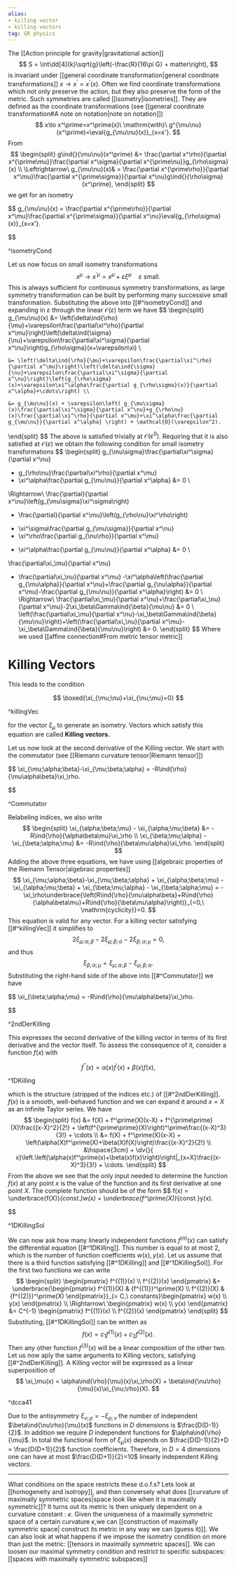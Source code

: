 ```yaml
---
alias: 
- killing vector
- killing vectors
tag: GR physics
---
```


The [[Action principle for gravity|gravitational action]]
$$
    S = \int\dd[4]{k}\sqrt{g}\left(-\frac{R}{16\pi G} + matter\right),
$$
is invariant under [[general coordinate transformation|general coordinate transformations]] $x\to x^\prime=x^\prime(x)$. Often we find coordinate transformations which not only preserve the action, but they also preserve the form of the metric. Such symmetries are called [[isometry|isometries]]. They are defined as the coordinate transformations (see [[general coordinate transformation#A note on notation|note on notation]])
$$
    x\to x^\prime=x^\prime(x)\ \mathrm{with}\ g^{\mu\nu}(x^\prime)=\eval{g_{\mu\nu}(x)}_{x=x'}.
$$
From 
$$
\begin{split}
    g\ind{}{\mu\nu}(x^\prime) &= \frac{\partial x^\rho}{\partial x^{\prime\mu}}\frac{\partial x^\sigma}{\partial x^{\prime\nu}}g_{\rho\sigma}(x) \\
    \Leftrightarrow\ g_{\mu\nu}(x)& = \frac{\partial x^{\prime\rho}}{\partial x^\mu}\frac{\partial x^{\prime\sigma}}{\partial x^\nu}g\ind{}{\rho\sigma}(x^\prime),
\end{split}
$$
we get for an isometry


$$
    g_{\mu\nu}(x) = \frac{\partial x^{\prime\rho}}{\partial x^\mu}\frac{\partial x^{\prime\sigma}}{\partial x^\nu}\eval{g_{\rho\sigma}(x)}_{x=x'}.

$$

^isometryCond

Let us now focus on small isometry transformations
$$
    x^\mu\to x^{\prime\mu}=x^\mu+\varepsilon\xi^\mu\quad \varepsilon\ \mathrm{small}.
$$
This is always sufficient for continuous symmetry transformations, as large symmetry transformation can be built by performing many successive small transformation. Substituting the above into [[#^isometryCond]] and expanding in $\varepsilon$ through the linear $\mathcal{O}(\varepsilon)$ term we have
$$
\begin{split}
    g_{\mu\nu}(x) &= \left(\delta\ind{\rho}{\mu}+\varepsilon\frac{\partial\xi^\rho}{\partial x^\mu}\right)\left(\delta\ind{\sigma}{\nu}+\varepsilon\frac{\partial\xi^\sigma}{\partial x^\nu}\right)g_{\rho\sigma}(x+\varepsilon\xi) \\
    
    &= \left(\delta\ind{\rho}{\mu}+\varepsilon\frac{\partial\xi^\rho}{\partial x^\mu}\right)\left(\delta\ind{\sigma}{\nu}+\varepsilon\frac{\partial\xi^\sigma}{\partial x^\nu}\right)\left(g_{\rho\sigma}(x)+\varepsilon\xi^\alpha\frac{\partial g_{\rho\sigma}(x)}{\partial x^\alpha}+\cdots\right) \\
    
    &= g_{\mu\nu}(x) + \varepsilon\left( g_{\mu\sigma}(x)\frac{\partial\xi^\sigma}{\partial x^\nu}+g_{\rho\nu}(x)\frac{\partial\xi^\rho}{\partial x^\mu}+\xi^\alpha\frac{\partial g_{\mu\nu}}{\partial x^\alpha} \right) + \mathcal{O}(\varepsilon^2).
\end{split}
$$
The above is satisfied trivially at $\mathcal{O}(\varepsilon^0)$. Requiring that it is also satisfied at $\mathcal{O}(\varepsilon)$ we obtain the following condition for small isometry transformations
$$
\begin{split}
g_{\mu\sigma}\frac{\partial\xi^\sigma}{\partial x^\nu} 
+ g_{\rho\nu}\frac{\partial\xi^\rho}{\partial x^\mu} 
+ \xi^\alpha\frac{\partial g_{\mu\nu}}{\partial x^\alpha} &= 0 \\
    
\Rightarrow\ \frac{\partial}{\partial x^\nu}\left(g_{\mu\sigma}\xi^\sigma\right) 
+ \frac{\partial}{\partial x^\mu}\left(g_{\rho\nu}\xi^\rho\right) 
- \xi^\sigma\frac{\partial g_{\mu\sigma}}{\partial x^\nu} 
- \xi^\rho\frac{\partial g_{\nu\rho}}{\partial x^\mu} 
+ \xi^\alpha\frac{\partial g_{\mu\nu}}{\partial x^\alpha} &= 0 \\

\frac{\partial\xi_\mu}{\partial x^\nu} 
+ \frac{\partial\xi_\nu}{\partial x^\mu} -\xi^\alpha\left(\frac{\partial g_{\mu\alpha}}{\partial x^\nu}+\frac{\partial g_{\nu\alpha}}{\partial x^\mu}-\frac{\partial g_{\mu\nu}}{\partial x^\alpha}\right) &= 0 \\
    \Rightarrow\ \frac{\partial\xi_\mu}{\partial x^\nu}+\frac{\partial\xi_\nu}{\partial x^\mu}-2\xi_\beta\Gamma\ind{\beta}{\mu\nu} &= 0 \\
    \left(\frac{\partial\xi_\mu}{\partial x^\nu}-\xi_\beta\Gamma\ind{\beta}{\mu\nu}\right)+\left(\frac{\partial\xi_\nu}{\partial x^\mu}-\xi_\beta\Gamma\ind{\beta}{\mu\nu}\right) &= 0.
\end{split}
$$
Where we used [[affine connection#From metric tensor metric]]

# Killing Vectors

This leads to the condition

$$
    \boxed{\xi_{\mu;\nu}+\xi_{\nu;\mu}=0}
$$

^killingVec

for the vector $\xi_\mu$ to generate an isometry. Vectors which satisfy this equation are called  **Killing vectors.**

Let us now look at the second derivative of the Killing vector. We start with the commutator (see [[Riemann curvature tensor|Riemann tensor]])

$$
    \xi_{\mu;\alpha;\beta}-\xi_{\mu;\beta;\alpha} = -R\ind{\rho}{\mu\alpha\beta}\xi_\rho.

$$

^Commutator

Relabeling indices, we also write
$$
\begin{split}
    \xi_{\alpha;\beta;\mu} - \xi_{\alpha;\mu;\beta} &= -R\ind{\rho}{\alpha\beta\mu}\xi_\rho \\
    \xi_{\beta;\mu;\alpha} - \xi_{\beta;\alpha;\mu} &= -R\ind{\rho}{\beta\mu\alpha}\xi_\rho.
\end{split}
$$
Adding the above three equations, we have using [[algebraic properties of the Riemann Tensor|algebraic properties]]
$$
    \xi_{\mu;\alpha;\beta}-\xi_{\mu;\beta;\alpha} + \xi_{\alpha;\beta;\mu} - \xi_{\alpha;\mu;\beta} + \xi_{\beta;\mu;\alpha} - \xi_{\beta;\alpha;\mu} = -\xi_\rho\underbrace{\left(R\ind{\rho}{\mu\alpha\beta}+R\ind{\rho}{\alpha\beta\mu}+R\ind{\rho}{\beta\mu\alpha}\right)}_{=0,\ \mathrm{cyclicity}}=0.
$$
This equation is valid for any vector. For a killing vector satisfying [[#^killingVec]] it simplifies to
$$
    2\xi_{\mu;\alpha;\beta}-2\xi_{\mu;\beta;\alpha}-2\xi_{\beta;\alpha;\mu} =0,
$$
and thus
$$
    \xi_{\beta;\alpha;\mu} = \xi_{\mu;\alpha;\beta}-\xi_{\mu;\beta;\alpha}.
$$
Substituting the right-hand side of the above into [[#^Commutator]] we have

$$
    \xi_{\beta;\alpha;\mu} = -R\ind{\rho}{\mu\alpha\beta}\xi_\rho.

$$

^2ndDerKilling

This expresses the second derivative of the killing vector in terms of its first derivative and the vector itself. To assess the consequence of it, consider a function $f(x)$ with

$$
    f^{\prime\prime}(x) = \alpha(x)f^\prime(x)+\beta(x)f(x),
$$

^1DKilling

which is the structure (stripped of the indices etc.) of [[#^2ndDerKilling]]. $f(x)$ is a smooth, well-behaved function and we can expand it around $x=X$ as an infinite Taylor series. We have
$$
\begin{split}
    f(x) &= f(X) + f^\prime(X)(x-X) + f^{\prime\prime}(X)\frac{(x-X)^2}{2!} + \left(f^{\prime\prime}(X)\right)^\prime\frac{(x-X)^3}{3!} + \cdots \\
    &= f(X) + f^\prime(X)(x-X) + \left(\alpha(X)f^\prime(X)+\beta(X)f(X)\right)\frac{(x-X)^2}{2!} \\
    &\hspace{3cm} + \dv{}{ x}\left.\left(\alpha(x)f^\prime(x)+\beta(x)f(x)\right)\right|_{x=X}\frac{(x-X)^3}{3!} + \cdots.
\end{split}
$$
From the above we see that the only input needed to determine the function $f(x)$ at any point $x$ is the value of the function and its first derivative at one point $X$. The complete function should be of the form
$$
    f(x) = \underbrace{f(X)}_{const.}w(x) + \underbrace{f^\prime(X)}_{const.}y(x).

$$

^1DKillingSol

We can now ask how many linearly independent functions $f^{(n)}(x)$ can satisfy the differential equation [[#^1DKilling]]. This number is equal to at most $2$, which is the number of function coefficients $w(x),\,y(x)$. Let us assume that there is a third function satisfying [[#^1DKilling]] and [[#^1DKillingSol]]. For the first two functions we can write
$$
\begin{split}
    \begin{pmatrix} f^{(1)}(x) \\ f^{(2)}(x) \end{pmatrix} &= \underbrace{\begin{pmatrix}
    f^{(1)}(X) & {f^{(1)}}^\prime(X) \\ f^{(2)}(X) & {f^{(2)}}^\prime(X)
    \end{pmatrix}}_{= C,\ constants}\begin{pmatrix} w(x) \\ y(x) \end{pmatrix} \\
    \Rightarrow\ \begin{pmatrix} w(x) \\ y(x) \end{pmatrix} &= C^{-1} \begin{pmatrix} f^{(1)}(x) \\ f^{(2)}(x) \end{pmatrix}
\end{split}
$$
Substituting, [[#^1DKillingSol]] can be written as 
$$
    f(x) = c_1f^{(1)}(x) + c_2 f^{(2)}(x).
$$
Then any other function $f^{(3)}(x)$ will be a linear composition of the other two. Let us now aply the same arguments to Killing vectors, satisfying [[#^2ndDerKilling]]. A Killing vector will be expressed as a linear superposition of 
$$
    \xi_\mu(x) = \alpha\ind{\rho}{\mu}(x)\xi_\rho(X) + \beta\ind{\nu\rho}{\mu}(x)\xi_{\nu;\rho}(X).
$$

^dcca41

Due to the  antisymmetry $\xi_{\nu;\rho}=-\xi_{\rho;\nu}$ the number of independent $\beta\ind{\nu\rho}{\mu}(x)$ functions in $D$ dimensions is $\frac{D(D-1)}{2}$. In addition we require $D$ independent functions for $\alpha\ind{\rho}{\mu}$. In total the functional form of $\xi_\mu(x)$ depends on $\frac{D(D-1)}{2}+D = \frac{D(D+1)}{2}$ function coefficients. Therefore, in $D=4$ dimensions one can have at most $\frac{D(D+1)}{2}=10$ linearly independent Killing vectors.

---
What conditions on the space restricts these d.o.f.s? Lets look at [[homogeneity and isotropy]], and then conversely what does [[curvature of maximally symmetric spaces|space look like when it is maximally symmetric]]? It turns out its metric is then uniquely dependent on a curvature constant : $\kappa$. Given the uniqueness of a maximally symmetric space of a certain curvature $\kappa$,we can [[construction of maximally symmetric space| construct its metric in any way we can (guess it)]]. We can also look at what happens if we impose the isometry condition on more than just the metric: [[tensors in maximally symmetric spaces]]. We can loosen our maximal symmetry condition and restrict to specific subspaces: [[spaces with maximally symmetric subspaces]]

